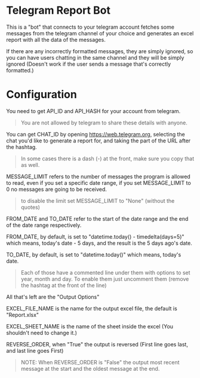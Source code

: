 # Telegram Report Bot
This is a "bot" that connects to your telegram account
fetches some messages from the telegram channel of your choice and generates
an excel report with all the data of the messages.

If there are any incorrectly formatted messages, they are simply ignored, so you
can have users chatting in the same channel and they will be simply ignored
(Doesn't work if the user sends a message that's correctly formatted.)


# Configuration
You need to get API_ID and API_HASH for your account
from telegram.

> You are not allowed by telegram to share these
details with anyone.


You can get CHAT_ID by opening https://web.telegram.org,
selecting the chat you'd like to generate a report for,
and taking the part of the URL after the hashtag.

> In some cases there is a dash (-) at the front, make sure you copy that as well.

MESSAGE_LIMIT refers to the number of messages the
program is allowed to read, even if you set a
specific date range, if you set MESSAGE_LIMIT to 0
no messages are going to be received.

> to disable the limit set MESSAGE_LIMIT to "None" (without the quotes)

FROM_DATE and TO_DATE refer to the start of the date range and the end of the date range respectively.

FROM_DATE, by default, is set to "datetime.today() - timedelta(days=5)"
which means, today's date - 5 days, and the result is the 5 days ago's date.

TO_DATE, by default, is set to "datetime.today()" which means, today's date.


> Each of those have a commented line under them with options to set
year, month and day.
To enable them just uncomment them (remove the hashtag at the front of
the line)


All that's left are the "Output Options"

EXCEL_FILE_NAME is the name for the output excel file, the default is "Report.xlsx"

EXCEL_SHEET_NAME is the name of the sheet inside the excel (You shouldn't need to change it.)

REVERSE_ORDER, when "True" the output is reversed (First line goes last, and last line goes First)

> NOTE: When REVERSE_ORDER is "False" the output most recent message at the start and the oldest message at the end.